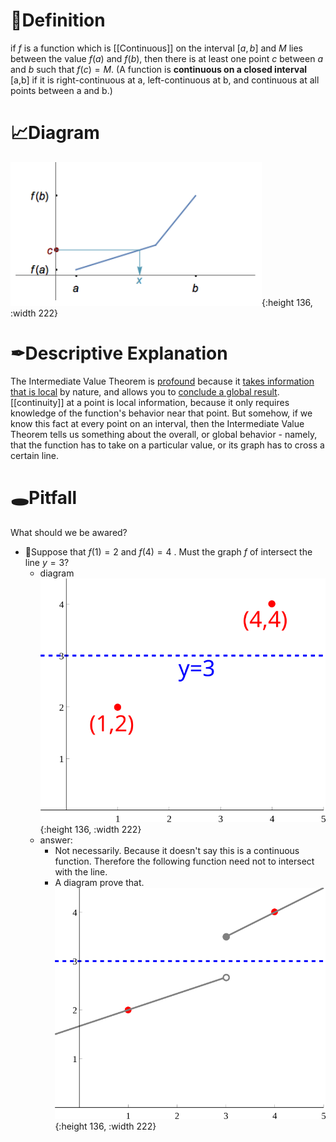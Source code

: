 # 📝Definition
if $f$ is a function which is [[Continuous]] on the interval $[a,b]$ and $M$ lies between the value $f(a)$ and $f(b)$, then there is at least one point $c$ between $a$ and $b$ such that $f(c)=M$.
(A function is **continuous on a closed interval** [a,b] if it is right-continuous at a, left-continuous at b, and continuous at all points between a and b.)

# 📈Diagram
![Intermediate_Value_Theorem](../assets/Intermediate_Value_Theorem.png){:height 136, :width 222}

# ✒Descriptive Explanation
The Intermediate Value Theorem is <u>profound</u> because it <u>takes information that is local</u> by nature, and allows you to <u>conclude a global result</u>. [[continuity]] at a point is local information, because it only requires knowledge of the function's behavior near that point. But somehow, if we know this fact at every point on an interval, then the Intermediate Value Theorem tells us something about the overall, or global behavior - namely, that the function has to take on a particular value, or its graph has to cross a certain line.

# 🕳Pitfall
What should we be awared?
- 📌Suppose that $f(1)=2$ and $f(4)=4$ . Must the graph $f$ of intersect the line $y=3$?
    - diagram
      ![ascii_table](../assets/images_u0lim5_ivt2.svg){:height 136, :width 222}
    - answer:
        - Not necessarily. Because it doesn't say this is a continuous function. Therefore the following function need not to intersect with the line.
        - A diagram prove that.
          ![ascii_table](../assets/images_u0lim5_ivtsol2.svg){:height 136, :width 222}
        